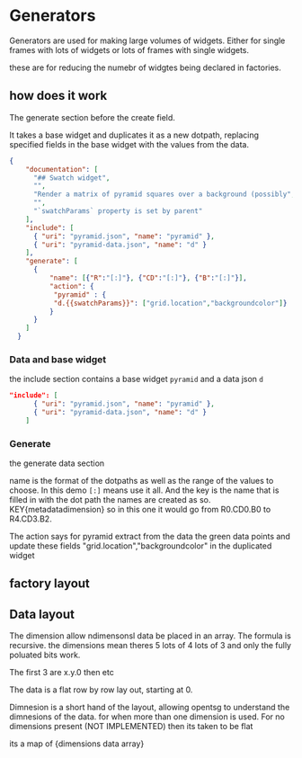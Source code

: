 # Generators

Generators are used for making large volumes of widgets. Either
for single frames with lots of widgets or lots of frames with single widgets.

these are for reducing the numebr of widgtes being declared in factories.

## how does it work

The generate section before the create field.

It takes a base widget and duplicates it as a new dotpath, replacing specified
fields in the base widget with the values from the data.

```json
{
    "documentation": [
      "## Swatch widget",
      "",
      "Render a matrix of pyramid squares over a background (possibly",
      "",
      "`swatchParams` property is set by parent"
    ],
    "include": [
      { "uri": "pyramid.json", "name": "pyramid" },
      { "uri": "pyramid-data.json", "name": "d" }
    ],
    "generate": [
      {
          "name": [{"R":"[:]"}, {"CD":"[:]"}, {"B":"[:]"}],
          "action": {
           "pyramid" : {
           "d.{{swatchParams}}": ["grid.location","backgroundcolor"]}
          }
      }
    ]
  }
```

### Data and base widget

the include section contains a base widget `pyramid` and
a data json `d`

```json
"include": [
      { "uri": "pyramid.json", "name": "pyramid" },
      { "uri": "pyramid-data.json", "name": "d" }
    ]
```

### Generate
the generate  data section

name is the format of the dotpaths as well as the range of the values to choose.
In this demo `[:]` means use it all. And the key is the name that is filled in with the dot path
the names are created as so. KEY{metadatadimension} so in this one it would go from R0.CD0.B0
to R4.CD3.B2.

The action says for pyramid
extract from the data the green data points and update these fields "grid.location","backgroundcolor"
in the duplicated widget

## factory layout

## Data layout

The dimension allow ndimensonsl data be placed in an array.
The formula is recursive. the dimensions mean theres 5 lots of 4 lots of 3
and only the fully poluated bits work.

The first 3 are x.y.0 then etc

The data is a flat row by row lay out, starting at 0.

Dimnesion is a short hand of the layout, allowing opentsg to
understand the dimnesions of the data. for when more than one dimension is used.
For no dimensions present (NOT IMPLEMENTED) then its taken to be flat

its a map of {dimensions data array}
